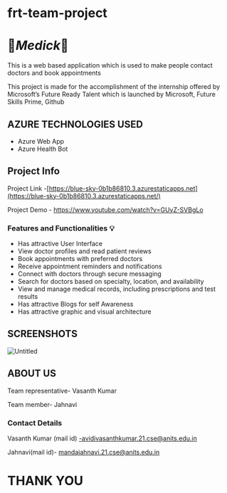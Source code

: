 # frt-team-project







# 🌟*Medick*🌟

This is a web based application which is used to make people contact doctors and book appointments

This project is made for the accomplishment of the internship offered by Microsoft’s Future Ready Talent which is launched by Microsoft, Future Skills Prime, Github

## AZURE TECHNOLOGIES USED

- Azure Web App
- Azure Health Bot

## Project Info

Project Link -[https://blue-sky-0b1b86810.3.azurestaticapps.net](https://blue-sky-0b1b86810.3.azurestaticapps.net/)

Project Demo - https://www.youtube.com/watch?v=GUyZ-SVBgLo

### Features and Functionalities 💡

- Has attractive User Interface
- View doctor profiles and read patient reviews
- Book appointments with preferred doctors
- Receive appointment reminders and notifications
- Connect with doctors through secure messaging
- Search for doctors based on specialty, location, and availability
- View and manage medical records, including prescriptions and test results
- Has attractive Blogs for self Awareness
- Has attractive graphic and visual architecture

## SCREENSHOTS

![Untitled](https://s3-us-west-2.amazonaws.com/secure.notion-static.com/033e5bc6-bc7e-4782-891f-6373624dc44d/Untitled.png)

## ABOUT US

Team representative- Vasanth Kumar

Team member- Jahnavi

### Contact Details

Vasanth Kumar (mail id) -avidivasanthkumar.21.cse@anits.edu.in

Jahnavi(mail id)- mandajahnavi.21.cse@anits.edu.in

# THANK YOU
